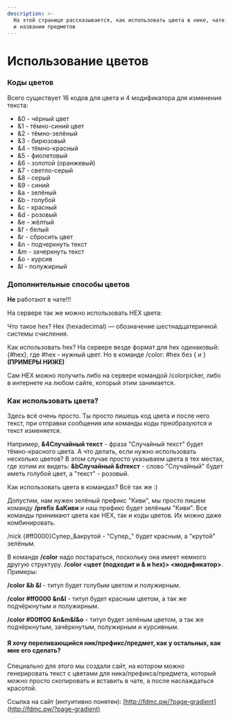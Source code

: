 ```yaml
---
description: >-
  На этой странице рассказывается, как использовать цвета в нике, чате, префиксе
  и названии предметов
---
```


# Использование цветов

### Коды цветов

Всего существует 16 кодов для цвета и 4 модификатора для изменения текста:

* &0 - чёрный цвет
* &1 - тёмно-синий цвет
* &2 - тёмно-зелёный
* &3 - бирюзовый
* &4 - тёмно-красный
* &5 - фиолетовый
* &6 - золотой (оранжевый)
* &7 - светло-серый
* &8 - серый
* &9 - синий
* \&a - зелёный
* \&b - голубой
* \&c - красный
* \&d - розовый
* \&e - жёлтый
* \&f - белый
* \&r - сбросить цвет
* \&n - подчеркнуть текст
* \&m - зачеркнуть текст
* \&o - курсив
* \&l - полужирный



### Дополнительные способы цветов

**Не** работают в чате!!!

На сервере так же можно использовать HEX цвета:

Что такое hex? Hex (hexadecimal) — обозначение шестнадцатеричной системы счисления.

Как использовать hex? На сервере везде формат для hex одинаковый: {#hex}, где #hex - нужный цвет. Но в команде /color: #hex без { и } **(ПРИМЕРЫ НИЖЕ)**

Сам HEX можно получить либо на сервере командой /colorpicker, либо в интернете на любом сайте, который этим занимается.





### Как использовать цвета?

Здесь всё очень просто. Ты просто пишешь код цвета и после него текст, при отправки сообщения или команды коды преобразуются и текст изменяется.

Например, **&4Случайный текст** - фраза "Случайный текст" будет тёмно-красного цвета. А что делать, если нужно использовать несколько цветов? В этом случае просто указываем цвета в тех местах, где хотим их видеть: **\&bСлучайный \&dтекст** - слово "Случайный" будет иметь голубой цвет, а "текст" - розовый.

Как использовать цвета в командах? Всё так же :)

Допустим, нам нужен зелёный префикс "Киви", мы просто пишем команду **/prefix \&aКиви** и наш префикс будет зелёным "Киви". Все команды принимают цвета как HEX, так и коды цветов. Их можно даже комбинировать.

/nick {#ff0000}Супер\_\&aкрутой - "Супер\_" будет красным, а "крутой" зелёным.

В команде **/color** надо постараться, поскольку она имеет немного другую структуру. **/color <цвет (подходит и & и hex)> <модификатор>**. Примеры:

**/color \&b \&l** - титул будет голубым цветом и полужирным.

**/color #ff0000 \&n\&l** - титул будет красным цветом, а так же подчёркнутым и полужирным.

**/color #00ff00 \&n\&m\&l\&o** - титул будет зелёным цветом, а так же подчёркнутым, зачёркнутым, полужирным и курсивным.





#### Я хочу переливающийся ник/префикс/предмет, как у остальных, как мне его сделать?

Специально для этого мы создали сайт, на котором можно генерировать текст с цветами для ника/префикса/предмета, который можно просто скопировать и вставить в чате, а после наслаждаться красотой.

Ссылка на сайт (интуитивно понятен): [http://fdmc.pw/?page-gradient](http://fdmc.pw/?page-gradient)
